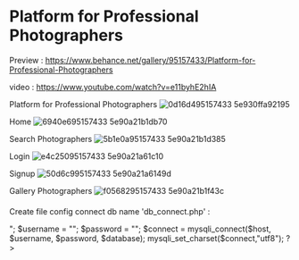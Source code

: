 # Platform for Professional Photographers

Preview : https://www.behance.net/gallery/95157433/Platform-for-Professional-Photographers

video : https://www.youtube.com/watch?v=e11byhE2hIA

Platform for Professional Photographers
![0d16d495157433 5e930ffa92195](https://user-images.githubusercontent.com/68588944/125983770-030b40b7-efb6-4bc2-b3b6-6f9c804e4183.jpg)

Home
![6940e695157433 5e90a21b1db70](https://user-images.githubusercontent.com/68588944/125983787-1dba54aa-c5c3-4002-91d5-e7e1edd2aa38.png)

Search Photographers
![5b1e0a95157433 5e90a21b1d385](https://user-images.githubusercontent.com/68588944/125983796-19c80cc2-1361-416a-bc03-f7b4f5d1844f.png)

Login
![e4c25095157433 5e90a21a61c10](https://user-images.githubusercontent.com/68588944/125983802-d0d43ea7-7652-449d-a871-65d94400cb76.png)

Signup
![50d6c995157433 5e90a21a6149d](https://user-images.githubusercontent.com/68588944/125983806-2949929a-60bd-4047-aa4a-6da47921f6b7.png)

Gallery Photographers
![f0568295157433 5e90a21b1f43c](https://user-images.githubusercontent.com/68588944/125983810-ba4066fc-677e-422f-beb4-a4e4c2e1a5f8.png)


####
Create file config connect db name 'db_connect.php' :
  <?php
      $host = "localhost";
      $database = "<namedatabase>";
      $username = "<root>";
      $password = "<password>";

      $connect = mysqli_connect($host, $username, $password, $database);
      mysqli_set_charset($connect,"utf8");
  ?>
###
